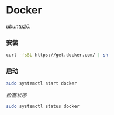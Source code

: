 # Docker

*ubuntu20.*

### 安装

```bash
curl -fsSL https://get.docker.com/ | sh
```



### 启动

```bash
sudo systemctl start docker
```



*检查状态*

```bash
sudo systemctl status docker
```

 